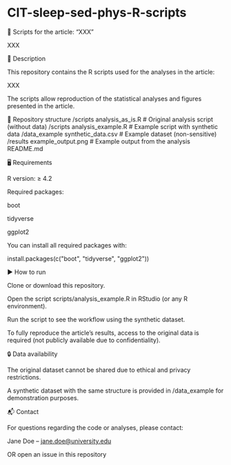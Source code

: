 # CIT-sleep-sed-phys-R-scripts
📘 Scripts for the article: “XXX”

XXX

📄 Description

This repository contains the R scripts used for the analyses in the article:

XXX

The scripts allow reproduction of the statistical analyses and figures presented in the article.

📂 Repository structure
/scripts
    analysis_as_is.R        # Original analysis script (without data)
/scripts
    analysis_example.R      # Example script with synthetic data
/data_example
    synthetic_data.csv      # Example dataset (non-sensitive)
/results
    example_output.png      # Example output from the analysis
README.md

🖥️ Requirements

R version: ≥ 4.2

Required packages:

boot

tidyverse

ggplot2

You can install all required packages with:

install.packages(c("boot", "tidyverse", "ggplot2"))

▶️ How to run

Clone or download this repository.

Open the script scripts/analysis_example.R in RStudio (or any R environment).

Run the script to see the workflow using the synthetic dataset.

To fully reproduce the article’s results, access to the original data is required (not publicly available due to confidentiality).

🔒 Data availability

The original dataset cannot be shared due to ethical and privacy restrictions.

A synthetic dataset with the same structure is provided in /data_example for demonstration purposes.

📬 Contact

For questions regarding the code or analyses, please contact:

Jane Doe – jane.doe@university.edu

OR open an issue
 in this repository
